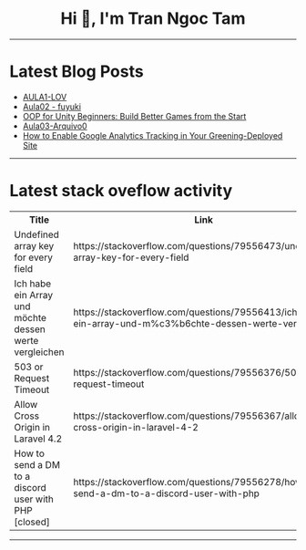<h1 align="center">Hi 👋, I'm Tran Ngoc Tam</h1>

---

# Latest Blog Posts 
<!-- BLOG-POST-LIST:START -->
- [AULA1-LOV](https://dev.to/gabriela_bueno_aafd93378e/aula1-lov-1d54)
- [Aula02 - fuyuki](https://dev.to/gabriela_bueno_aafd93378e/aula02-fuyuki-1hon)
- [OOP for Unity Beginners: Build Better Games from the Start](https://dev.to/alok_krishali/oop-for-unity-beginners-build-better-games-from-the-start-34pj)
- [Aula03-Arquivo0](https://dev.to/mylenelima/aula03-arquivo0-2833)
- [How to Enable Google Analytics Tracking in Your Greening-Deployed Site](https://dev.to/chrisgreening/how-to-enable-google-analytics-tracking-in-your-greening-deployed-site-4830)
<!-- BLOG-POST-LIST:END -->

---

# Latest stack oveflow activity
<table>
  <tr><th>Title</th><th>Link</th></tr>
  <!-- STACKOVERFLOW:START --><tr><td>Undefined array key for every field</td><td>https://stackoverflow.com/questions/79556473/undefined-array-key-for-every-field</td></tr><tr><td>Ich habe ein Array und möchte dessen werte vergleichen</td><td>https://stackoverflow.com/questions/79556413/ich-habe-ein-array-und-m%c3%b6chte-dessen-werte-vergleichen</td></tr><tr><td>503 or Request Timeout</td><td>https://stackoverflow.com/questions/79556376/503-or-request-timeout</td></tr><tr><td>Allow Cross Origin in Laravel 4.2</td><td>https://stackoverflow.com/questions/79556367/allow-cross-origin-in-laravel-4-2</td></tr><tr><td>How to send a DM to a discord user with PHP [closed]</td><td>https://stackoverflow.com/questions/79556278/how-to-send-a-dm-to-a-discord-user-with-php</td></tr><!-- STACKOVERFLOW:END -->
</table>

---


